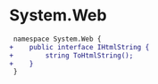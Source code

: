 # System.Web

``` diff
 namespace System.Web {
+    public interface IHtmlString {
+        string ToHtmlString();
+    }
 }
```
